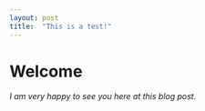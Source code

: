 ```yaml
---
layout: post
title:  "This is a test!"
---
```


# Welcome

*I am very happy to see you here at this blog post.*

